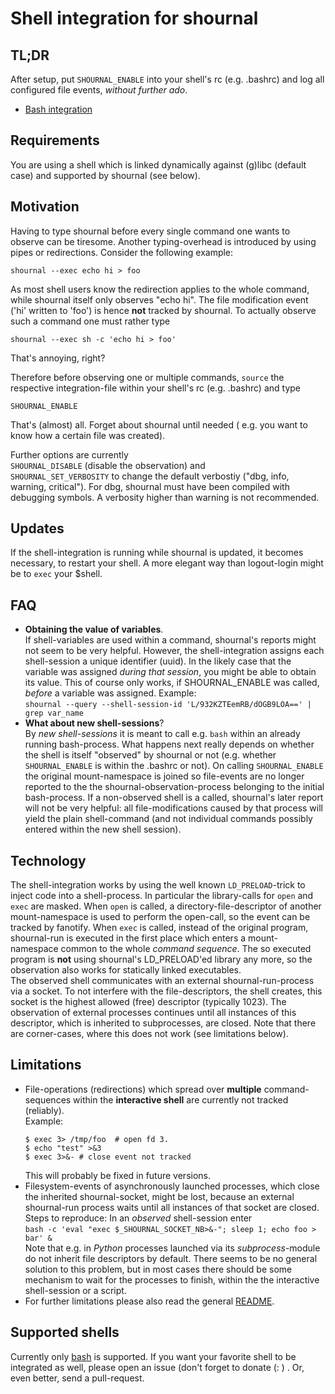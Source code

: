 
# Shell integration for shournal

## TL;DR
After setup, put `SHOURNAL_ENABLE` into your shell's rc (e.g. .bashrc)
and log all configured file events, *without further ado*.  

* [Bash integration](shournal/tree/master/shell-integration-scripts/bash)

## Requirements
You are using a shell which is linked dynamically against (g)libc
(default case) and supported by shournal (see below).


## Motivation

Having to type shournal before every single command one wants
to observe can be tiresome. Another typing-overhead is introduced by using
pipes or redirections. Consider the following example:

    shournal --exec echo hi > foo

As most shell users know the redirection applies to the whole command,
while shournal itself only observes "echo hi". The file modification event ('hi'
  written to 'foo')
is hence **not** tracked by shournal.
 To actually observe such a command
one must rather type

    shournal --exec sh -c 'echo hi > foo'

That's annoying, right?

Therefore before observing one or multiple commands,
`source` the respective integration-file within your shell's rc (e.g. .bashrc)
and type

    SHOURNAL_ENABLE

That's (almost) all. Forget about shournal until needed ( e.g. you want to know how
  a certain file was created).


Further options are currently  
`SHOURNAL_DISABLE` (disable the observation) and  
`SHOURNAL_SET_VERBOSITY` to change the default verbostiy ("dbg, info, warning, critical").
For dbg, shournal must have been compiled with debugging symbols. A verbosity higher than
warning is not recommended.

## Updates
If the shell-integration is running while shournal is updated, it becomes necessary,
to restart your shell. A more elegant way than logout-login might be to `exec` your $shell.


## FAQ
* **Obtaining the value of variables**.  
  If shell-variables are used within a command, shournal's reports might
  not seem to be very helpful. However, the shell-integration assigns
  each shell-session a unique identifier (uuid).
  In the likely case that the variable was
  assigned *during that session*, you might be able to obtain its value.
  This of course only works, if SHOURNAL_ENABLE was called, *before*
  a variable was assigned. Example:  
  `shournal --query --shell-session-id 'L/932KZTEemRB/dOGB9LOA==' | grep var_name`
* **What about new shell-sessions**?  
  By *new shell-sessions* it is meant to call e.g. `bash` within an already
  running bash-process. What happens next really depends on whether the
  shell is itself "observed" by shournal or not (e.g. whether
  `SHOURNAL_ENABLE` is within the .bashrc or not). On calling
  `SHOURNAL_ENABLE` the original mount-namespace is joined so file-events
  are no longer reported to the the shournal-observation-process
  belonging to the initial bash-process. If a non-observed shell
  is a called, shournal's later report will not be very helpful: all
  file-modifications caused by that process will yield the plain
  shell-command (and not individual commands possibly entered
  within the new shell session).


## Technology
The shell-integration works by using the well known `LD_PRELOAD`-trick
to inject code into a shell-process. In particular the library-calls
for `open` and `exec` are masked. When `open` is called, a
directory-file-descriptor of another mount-namespace is used to
perform the open-call, so the event can be tracked by fanotify.
When `exec` is called, instead of the original program,
shournal-run is executed in the first place which enters a
mount-namespace common to the whole *command sequence*.
The so executed program is **not** using shournal's LD_PRELOAD'ed
library any more, so the observation also works for
statically linked executables.  
The observed shell communicates with an external shournal-run-process
via a socket. To not interfere with the file-descriptors, the shell creates,
this socket is the highest allowed (free) descriptor (typically 1023).
The observation of external processes continues until all instances
of this descriptor, which is inherited to subprocesses, are closed.
Note that there are corner-cases, where this does not work (see limitations
below).

## Limitations
* File-operations (redirections) which spread over **multiple** command-sequences
  within the **interactive shell** are currently not tracked (reliably).  
  Example:
  ```
  $ exec 3> /tmp/foo  # open fd 3.
  $ echo "test" >&3
  $ exec 3>&- # close event not tracked
  ```
  This will probably be fixed in future versions.
* Filesystem-events of asynchronously launched processes, which close the inherited
  shournal-socket, might be lost, because an external shournal-run process
  waits until all instances of that socket are closed.
  Steps to reproduce: In an *observed* shell-session enter  
  `bash -c 'eval "exec $_SHOURNAL_SOCKET_NB>&-"; sleep 1; echo foo > bar' &`  
  Note that e.g. in *Python* processes launched via its
  *subprocess*-module do not inherit file descriptors by default.
  There seems to be no general solution to this problem, but in most cases
  there should be some mechanism to wait for the processes to finish,
  within the the interactive shell-session or a script.
* For further limitations please also read the general
  [README](https://github.com/tycho-kirchner/shournal).


## Supported shells

Currently only
[bash](https://github.com/tycho-kirchner/shournal/tree/master/shell-integration-scripts/bash) is supported.
If you want your favorite shell to be integrated as well,
please open an issue (don't forget to donate (: ) . Or, even better, send
a pull-request.
